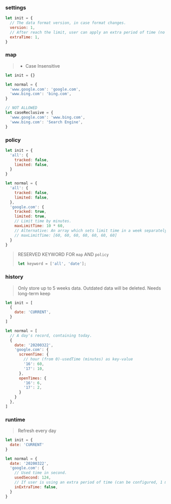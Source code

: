 ### settings
```js
let init = {
  // The data format version, in case format changes.
  version: 1,
  // After reach the limit, user can apply an extra period of time (no more than 10 minutes).
  extraTime: 1,
}
```

### map
> * Case Insensitive
```js
let init = {}
```
```js
let normal = {
  'www.google.com': 'google.com',
  'www.bing.com': 'bing.com',
}
```
```js
// NOT ALLOWED
let caseReclusive = {
  'www.google.com': 'www.bing.com',
  'www.bing.com': 'Search Engine',
}
```

### policy
```js
let init = {
  'all': {
    tracked: false,
    limited: false,
  }
}
```
```js
let normal = {
  'all': {
    tracked: false,
    limited: false,
  },
  'google.com': {
    tracked: true,
    limited: true,
    // Limit time by minutes.
    maxLimitTime: 10 * 60,
    // Alternative: An array which sets limit time in a week separately (From Sunday).
    // maxLimitTime: [60, 60, 60, 60, 60, 60, 60]
  }
}
```
> RESERVED KEYWORD FOR `map` AND `policy`
> ```js
> let keyword = ['all', 'date'];
> ```

### history
> Only store up to 5 weeks data. Outdated data will be deleted.
> Needs long-term keep
```js
let init = [
  {
    date: 'CURRENT',
  }
]
```
```js
let normal = [
  // A day's record, containing today.
  {
    date: '20200322',
    'google.com': {
      screenTime: {
        // hour (from 0)-usedTime (minutes) as key-value
        '16': 60,
        '17': 10,
      },
      openTimes: {
        '16': 6,
        '17': 2,
      }
    }
  },
]
```

### runtime
> Refresh every day
```js
let init = {
  date: 'CURRENT'
}
```
```js
let normal = {
  date: '20200322',
  'google.com': {
    // Used time in second.
    usedSecond: 124,
    // If user is using an extra period of time (can be configured, 1 min by default).
    inExtraTime: false,
  }
}
```
